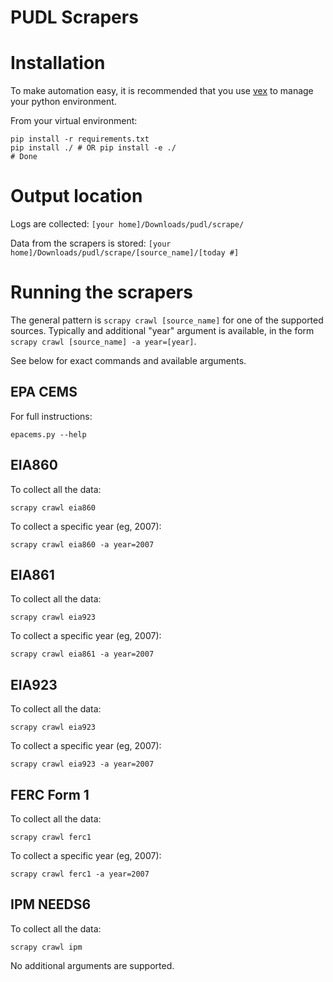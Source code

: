 # PUDL Scrapers

# Installation

To make automation easy, it is recommended that you use
[vex](https://github.com/sashahart/vex) to manage your python environment.

From your virtual environment:

    pip install -r requirements.txt
    pip install ./ # OR pip install -e ./
    # Done

# Output location

Logs are collected:
`[your home]/Downloads/pudl/scrape/`

Data from the scrapers is stored:
`[your home]/Downloads/pudl/scrape/[source_name]/[today #]`


# Running the scrapers

The general pattern is `scrapy crawl [source_name]` for one of the supported
sources.  Typically and additional "year" argument is available, in the form
`scrapy crawl [source_name] -a year=[year]`.

See below for exact commands and available arguments.

## EPA CEMS

For full instructions:

`epacems.py --help`

## EIA860

To collect all the data:

`scrapy crawl eia860`

To collect a specific year (eg, 2007):

`scrapy crawl eia860 -a year=2007`


## EIA861

To collect all the data:

`scrapy crawl eia923`

To collect a specific year (eg, 2007):

`scrapy crawl eia861 -a year=2007`


## EIA923

To collect all the data:

`scrapy crawl eia923`

To collect a specific year (eg, 2007):

`scrapy crawl eia923 -a year=2007`


## FERC Form 1

To collect all the data:

`scrapy crawl ferc1`

To collect a specific year (eg, 2007):

`scrapy crawl ferc1 -a year=2007`


## IPM NEEDS6

To collect all the data:

`scrapy crawl ipm`

No additional arguments are supported.
